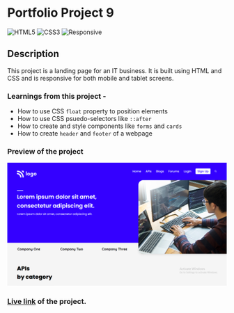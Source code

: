 # Portfolio Project 9

![HTML5](https://img.shields.io/badge/-HTML5-red)
![CSS3](https://img.shields.io/badge/-CSS3-green)
![Responsive](https://img.shields.io/badge/-Responsive-blueviolet)

## Description

This project is a landing page for an IT business. It is built using HTML and CSS and is responsive for both mobile and tablet screens.

### Learnings from this project -

- How to use CSS `float` property to position elements
- How to use CSS psuedo-selectors like `::after`
- How to create and style components like `forms` and `cards`
- How to create `header` and `footer` of a webpage

### Preview of the project 

![preview](<./previews/Screenshot%20(117).png>)

### [**Live link**](https://portfolio-project-9-lovat.vercel.app/) of the project.
